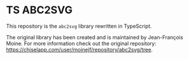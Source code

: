 # TS ABC2SVG

This repository is the `abc2svg` library rewritten in TypeScript.

The original library has been created and is maintained by Jean-François Moine. For more information check out the original repository: https://chiselapp.com/user/moinejf/repository/abc2svg/tree.